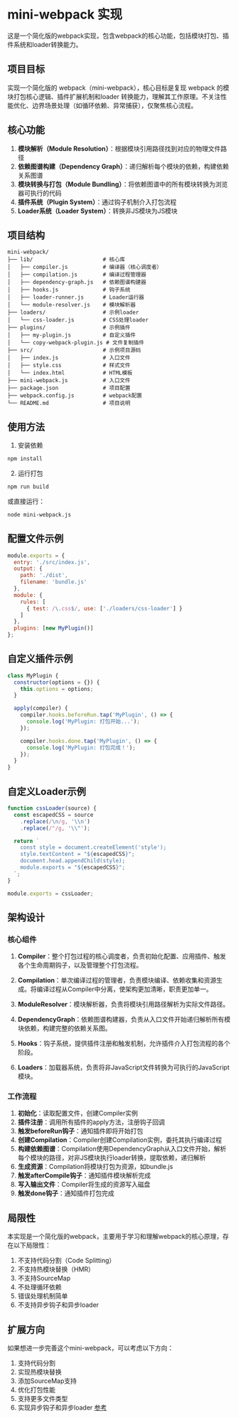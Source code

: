 # mini-webpack 实现

这是一个简化版的webpack实现，包含webpack的核心功能，包括模块打包、插件系统和loader转换能力。

## 项目目标

实现一个简化版的 webpack（mini-webpack），核心目标是复现 webpack 的模块打包核心逻辑、插件扩展机制和loader 转换能力，理解其工作原理。不关注性能优化、边界场景处理（如循环依赖、异常捕获），仅聚焦核心流程。

## 核心功能

1. **模块解析（Module Resolution）**：根据模块引用路径找到对应的物理文件路径
2. **依赖图谱构建（Dependency Graph）**：递归解析每个模块的依赖，构建依赖关系图谱
3. **模块转换与打包（Module Bundling）**：将依赖图谱中的所有模块转换为浏览器可执行的代码
4. **插件系统（Plugin System）**：通过钩子机制介入打包流程
5. **Loader系统（Loader System）**：转换非JS模块为JS模块

## 项目结构

```
mini-webpack/
├── lib/                      # 核心库
│   ├── compiler.js           # 编译器（核心调度者）
│   ├── compilation.js        # 编译过程管理器
│   ├── dependency-graph.js   # 依赖图谱构建器
│   ├── hooks.js              # 钩子系统
│   ├── loader-runner.js      # Loader运行器
│   └── module-resolver.js    # 模块解析器
├── loaders/                  # 示例loader
│   └── css-loader.js         # CSS处理loader
├── plugins/                  # 示例插件
│   ├── my-plugin.js          # 自定义插件
│   └── copy-webpack-plugin.js # 文件复制插件
├── src/                      # 示例项目源码
│   ├── index.js              # 入口文件
│   ├── style.css             # 样式文件
│   └── index.html            # HTML模板
├── mini-webpack.js           # 入口文件
├── package.json              # 项目配置
├── webpack.config.js         # webpack配置
└── README.md                 # 项目说明
```

## 使用方法

1. 安装依赖

```bash
npm install
```

2. 运行打包

```bash
npm run build
```

或直接运行：

```bash
node mini-webpack.js
```

## 配置文件示例

```javascript
module.exports = {
  entry: './src/index.js',
  output: {
    path: './dist',
    filename: 'bundle.js'
  },
  module: {
    rules: [
      { test: /\.css$/, use: ['./loaders/css-loader'] }
    ]
  },
  plugins: [new MyPlugin()]
};
```

## 自定义插件示例

```javascript
class MyPlugin {
  constructor(options = {}) {
    this.options = options;
  }

  apply(compiler) {
    compiler.hooks.beforeRun.tap('MyPlugin', () => {
      console.log('MyPlugin: 打包开始...');
    });

    compiler.hooks.done.tap('MyPlugin', () => {
      console.log('MyPlugin: 打包完成！');
    });
  }
}
```

## 自定义Loader示例

```javascript
function cssLoader(source) {
  const escapedCSS = source
    .replace(/\n/g, '\\n')
    .replace(/"/g, '\\"');

  return `
    const style = document.createElement('style');
    style.textContent = "${escapedCSS}";
    document.head.appendChild(style);
    module.exports = "${escapedCSS}";
  `;
}

module.exports = cssLoader;
```

## 架构设计

### 核心组件

1. **Compiler**：整个打包过程的核心调度者，负责初始化配置、应用插件、触发各个生命周期钩子，以及管理整个打包流程。

2. **Compilation**：单次编译过程的管理者，负责模块编译、依赖收集和资源生成。将编译过程从Compiler中分离，使架构更加清晰，职责更加单一。

3. **ModuleResolver**：模块解析器，负责将模块引用路径解析为实际文件路径。

4. **DependencyGraph**：依赖图谱构建器，负责从入口文件开始递归解析所有模块依赖，构建完整的依赖关系图。

5. **Hooks**：钩子系统，提供插件注册和触发机制，允许插件介入打包流程的各个阶段。

6. **Loaders**：加载器系统，负责将非JavaScript文件转换为可执行的JavaScript模块。

### 工作流程

1. **初始化**：读取配置文件，创建Compiler实例
2. **插件注册**：调用所有插件的apply方法，注册钩子回调
3. **触发beforeRun钩子**：通知插件即将开始打包
4. **创建Compilation**：Compiler创建Compilation实例，委托其执行编译过程
5. **构建依赖图谱**：Compilation使用DependencyGraph从入口文件开始，解析每个模块的路径，对非JS模块执行loader转换，提取依赖，递归解析
6. **生成资源**：Compilation将模块打包为资源，如bundle.js
7. **触发afterCompile钩子**：通知插件模块解析完成
8. **写入输出文件**：Compiler将生成的资源写入磁盘
9. **触发done钩子**：通知插件打包完成

## 局限性

本实现是一个简化版的webpack，主要用于学习和理解webpack的核心原理，存在以下局限性：

1. 不支持代码分割（Code Splitting）
2. 不支持热模块替换（HMR）
3. 不支持SourceMap
4. 不处理循环依赖
5. 错误处理机制简单
6. 不支持异步钩子和异步loader

## 扩展方向

如果想进一步完善这个mini-webpack，可以考虑以下方向：

1. 支持代码分割
2. 实现热模块替换
3. 添加SourceMap支持
4. 优化打包性能
5. 支持更多文件类型
6. 实现异步钩子和异步loader
[参考](./OPT.md)

